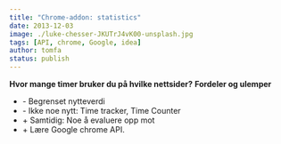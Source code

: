```yaml
---
title: "Chrome-addon: statistics"
date: 2013-12-03
image: ./luke-chesser-JKUTrJ4vK00-unsplash.jpg
tags: [API, chrome, Google, idea]
author: tomfa
status: publish
---
```


**Hvor mange timer bruker du på hvilke nettsider?** **Fordeler og ulemper**

*   \- Begrenset nytteverdi
*   \- Ikke noe nytt: Time tracker, Time Counter
*   \+ Samtidig: Noe å evaluere opp mot
*   \+ Lære Google chrome API.
